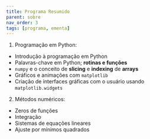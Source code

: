 ```yaml
---
title: Programa Resumido
parent: sobre
nav_order: 3
tags: [programa, ementa]
---
```


1. Programação em Python:
  - Introdução à programação em Python
  - Palavras-chave em Python; **rotinas e funções**
  - `numpy` e o conceito de **slicing** e **indexing** de **arrays**
  - Gráficos e animações com `matplotlib`
  - Criação de interfaces gráficas com o usuário usando `matplotlib.widgets`
2. Métodos numéricos:
  - Zeros de funções
  - Integração
  - Sistemas de equações lineares
  - Ajuste por mínimos quadrados
